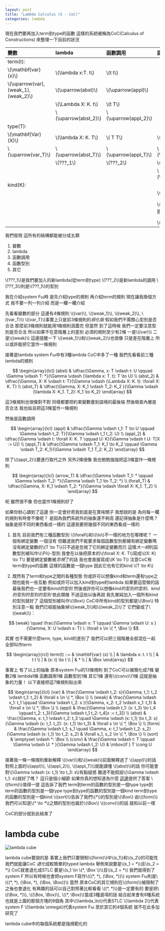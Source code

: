 ```yaml
---
layout: post
title: "Lambda Calculus (5 - CoC)"
categories: lambda
---
```


現在我們要再加入term到type的函數
這樣的系統被稱為CoC(Calculus of Constructions)
來整理一下目前的狀況

| 變數                                  | lambda               | 函數調用             | 函數型別              | 其它
|:--------------------------------------|:---------------------|:---------------------|:-----------------------|:---
| term(t):                              |                      |                      |                        |
| \\(\mathbf{var}(x)\\)                   | \\(\lambda x:T. t\\)   | \\(t t\\)              |                        |
| \\(\uparrow(var), (weak_1), (weak_2)\\) | \\(\uparrow(abst)\\)   | \\(\uparrow(appl)\\)   |                        |
|                                       | \\(\Lambda X: K. t\\)  | \\(t T\\)              |                        |
|                                       | \\(\uparrow(abst_2)\\) | \\(\uparrow(appl_2)\\) |                        |
| type(T):                              |                      |                      |                        |
| \\(\mathbf{Var}(X)\\)                   | \\(\lambda X: K. T\\)  | \\( T T\\)             | \\(T \to T\\)            |
| \\(\uparrow(var_T)\\)                   | \\(\uparrow(abst_T)\\) | \\(\uparrow(appl_T)\\) | \\(\uparrow(arrow_T)\\)  |
|                                       | \\(???_1\\)            | \\(???_2\\)            | \\(\forall X: K. T\\)    |
|                                       |                      |                      | \\(\uparrow(forall_T)\\) |
| kind(K):                              |                      |                      |                        |
|                                       |                      |                      | \\(K \to K\\)            | \\(*\\)
|                                       |                      |                      | \\(\uparrow\\)(不用規則) | \\(\uparrow\\)(不用規則)
|                                       |                      |                      | \\(???_3\\)              |

<!--more-->

我們發現
這所有的結構都能被分成五類
1. 變數
2. lambda
3. 函數調用
4. 函數型別
5. 其它

\\(???_1\\)是我們要加入的新lambda(從term到type)
\\(???_2\\)是新lambda的調用
\\(???_3\\)則是\\(???_1\\)的型別

我在介紹system Fω時
是先介紹type的規則
再介紹term的規則
現在讓我換個方式
我不要一列一列介紹
而是一欄一欄介紹

先看看變數的部分
這邊有4條規則
\\((var)\\), \\((weak_1)\\), \\((weak_2)\\), \\((var_T)\\)
\\((var_T)\\)事實上只是前3條規則的*弱化版*
假如我們不需關心型別是否合法
那麼前3條規則就能用1條規則涵蓋完
但當然
到了這時候
我們一定要注意型別是否合法
所以如果不在意階層上的差別
必須的規則至少有2條
一是\\((var)\\)
二是\\((weak)\\)
這邊提醒一下
\\((weak_1)\\)和\\((weak_2)\\)也很像
只是差在階層上
所以或許能把它當作一條規則

接著是lambda
system Fω中有3種lambda
CoC中多了一種
我們先看看前三種lambda的規則

$$
\begin{array}{lcl}
(abst) & \dfrac{\Gamma, x: T \vdash t: U \qquad \Gamma \vdash T: *}{\Gamma \vdash (\lambda x: T. t): T \to U} \\
(abst_2) & \dfrac{\Gamma, X: K \vdash t: T}{\Gamma \vdash (\Lambda X: K. t): \forall X: K. T} \\
(abst_T) & \dfrac{\Gamma, X: K_1 \vdash T_2: K_2 }{\Gamma \vdash (\lambda X: K_1. T_2): K_1 \to K_2}
\end{array}
$$

這3條規則也很像對不對
同樣都要把約束變數塞到語境的最後端
然後檢查內層是否合法
我也姑且把這3條當作一條規則

然後是函數調用

$$
\begin{array}{lcl}
(appl) & \dfrac{\Gamma \vdash t_1: T \to U \qquad \Gamma \vdash t_2: T}{\Gamma \vdash t_1 t_2: U} \\
(appl_2) & \dfrac{\Gamma \vdash t: \forall X: K. T \qquad U: K}{\Gamma \vdash t U: T[X := U]} \\
(appl_T) & \dfrac{\Gamma \vdash T_1: K_1 \to K_2 \qquad \Gamma \vdash T_2: K_1}{\Gamma \vdash T_1 T_2: K_2}
\end{array}
$$

除了\\((appl_2)\\)要進行取代之外
另外2條很像
我也勉勉強強把這3條當作一條規則

$$
\begin{array}{lcl}
(arrow_T) & \dfrac{\Gamma \vdash T_1: * \qquad \Gamma \vdash T_2: *}{\Gamma \vdash T_1 \to T_2: *} \\
(forall_T) & \dfrac{\Gamma, X: K_1 \vdash T_2: *}{\Gamma \vdash \forall X: K_1. T_2} \\
\end{array}
$$

呃 雖然很不像
但也當作1條規則好了

如果你耐心讀到了這邊
你一定會好奇我到底是在賣啥關子
我想說的是
為何每一欄的規則有時會不像呢？
是因為我們系統外的抽象還不夠高
還記得抽象是什麼嗎？
抽象是把不同的東西看成一樣的
這邊我要把幾個不同的東西看成一樣的

1. 首先
   目前我們有三種函數型別
   \\(\forall\\)和\\(\to\\)不一樣的地方在哪裡呢？
   一個有綁定變數
   一個沒有
   但難道我們不能要求每個函數型別都擁有綁定變數嗎
   沒有綁定變數的\\(T \to T\\)只不過是忽視了它的綁定變數而已
   這樣*大一統*的函數型別被叫作\\(\Pi\\)-型別
   我會在以後把原本的\\(\forall X: K. T\\)寫成\\((X: K) \to T\\)
   要是綁定變數被*忽視*了的話
   我也會直接寫成\\(K \to T\\)
   注意CoC有term到type的函數
   這樣的函數是一個type
   因此它也有它的kind \\(T \to K\\)

2. 既然有了term和type之間的各種型態
   你或許可以想像kind和term還有type之間也能有一些互動
   例如或許可以加入kind到type的lambda
   如果要這麼做的話
   最後我們也一定要有*kind的型別*
   然後或許你可以想像*kind的型別的型別*、*kind的型別的型別的型別*
   依此類推
   不過這些以後再說
   我先單純加入一個所有kind的型別就好了
   這個型別被叫作\\(\Box\\)
   CoC中所有kind的型別都是\\(\Box\\)
   特別注意一點
   我們已經能抽象掉\\((weak_1)\\)和\\((weak_2)\\)了
   它們變成了\\((weak)\\)：

$$
(weak) \quad \frac{\Gamma \vdash x: T \qquad \Gamma \vdash U: s }{\Gamma, X: U \vdash x: T} \: \forall s \in \{ *, \Box \}
$$

其實
也不需要什麼term, type, kind的差別了
我們可以把三個階層全部混在一起
全部叫作term

$$
\begin{array}{rcl}
term(t) ::= & \mathbf{var} (x) \\
          | & \lambda x: t. t \\
          | & t t \\
          | & (x: t) \to t \\
          | & * \\
          | & \Box
\end{array}
$$

事實上
有了以上的抽象
原本system Fω的13條規則
到了CoC可以被簡化成7條
變數2條
lambda1條
函數調用1條
函數型別1條
其它1條
還有\\((conv)\\)1條
這就是抽象的力量！
以下直接把這7條規則貼出來

$$
\begin{array}{lcl}
(var) & \frac{\Gamma \vdash t_2: s}{\Gamma, t_1: t_2 \vdash t_1: t_2} & \forall s \in \{ *, \Box \} \\
(weak) & \frac{\Gamma \vdash x_1: t_1 \qquad \Gamma \vdash t_2: s }{\Gamma, x_2: t_2 \vdash x_1: t_1} & \forall s \in \{ *, \Box \} \\
(appl) & \frac{\Gamma \vdash t_1: (x: t_3) \to t_4 \qquad t_2: t_3}{\Gamma \vdash t_1 t_2: t_4[x := t_3]} \\
(abst) & \frac{\Gamma, x: t_1 \vdash t_2: t_3 \quad \Gamma \vdash (x: t_1) \to t_3: s}{\Gamma \vdash (x: t_1. t_2): (x: t_1) \to t_3} & \forall s \in \{ *, \Box \} \\
(form) & \frac{\Gamma \vdash t_1: s_1 \quad \Gamma, x: t_1 \vdash t_2: s_2}{\Gamma \vdash (x: t_1) \to t_2: s_2} & \forall s_1, s_2 \in \{ *, \Box \} \\
(sort) & \emptyset \vdash *: \Box \\
(conv) & \frac{\Gamma \vdash t: T \qquad \Gamma \vdash U: * }{\Gamma \vdash t_2: U} & \mbox{if } T \cong U
\end{array}
$$

接著我一條一條規則重新解釋
\\((var)\\)和\\((weak)\\)前面解釋過了
\\((appl)\\)的話
對照上面的\\((appl)\\), \\((appl_2)\\), \\((appl_T)\\)就能讀懂
\\((abst)\\)的話
你可能會對\\(\Gamma \vdash (x: t_1) \to t_3: s\\)有點疑惑
難道不能假設\\(\Gamma \vdash t_1: s\\)就好了嗎？
這只是個小細節
如果你真的想知道為什麼
[這邊](http://cs.stackexchange.com/questions/53524/premiss-of-reduction-rule-abst-of-pure-type-systems)提供了答案
\\((form)\\)值得一提
這告訴了我們
term到term的函數的型別是一個type
type到term的函數的型別是一個type
type到type的函數的型別是一個kind
term到type的函數的型別是一個kind
\\((sort)\\)告訴了我們\\(\*\\)的型別是\\(\Box\\)
由\\((form)\\)我們可以知道\\(\* \to *\\)之類的型別也屬於\\(\Box\\)
\\((conv)\\)的話
就和以前一樣

CoC的部分就到此結束了

# lambda cube

![lambda cube](https://upload.wikimedia.org/wikipedia/commons/1/19/Lambda_cube.png)

lambda cube要說的是
事實上我們只要限制\\((form)\\)中\\(s_1\\)和\\(s_2\\)的可能性
我們就能讓CoC *退化*成較簡單的typed lambda
舉例來說要是\\(s_1 = \*\\)且\\(s_2 = \*\\)
CoC就會退化成STLC
要是\\(s_1 \in \\{\*, \Box \\}\\)且\\(s_2 = \*\\)
我們就得到了system F
所以有時候也會把system F寫作\\(\{(\*, *), (\Box, *)\}\\)
system Fω則是\\(\{(\*, *), (\Box, *), (\Box, \Box)\}\\)
當然
原本CoC的其它規則在\\((form)\\)被限制了之後也會退化
有興趣的話可以自己對照著比較看看
\\((\*, *)\\)是一定要有的
要是把\\((\Box, *)\\), \\((\Box, \Box)\\), \\((\*, \Box)\\)當成3種選項的話
組合起來會有8種系統
也就是上圖的那個方塊的8個角
其中\\(\lambda_\to\\)代表STLC
\\(\lambda 2\\)代表system F
\\(\lambda \omega\\)代表system Fω
至於其它的4個系統
就不在此多加研究了

lambda cube中的每個系統都是強規範化的
